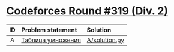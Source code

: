 # [Codeforces Round #319 (Div. 2)](http://codeforces.com/contest/577)

| ID  | Problem statement                                                                                 | Solution                           |
|:---:|:--------------------------------------------------------------------------------------------------|:-----------------------------------|
|  A  | [Таблица умножения                                 ](http://codeforces.com/contest/577/problem/A) | [A/solution.py](A/solution.py)     |
